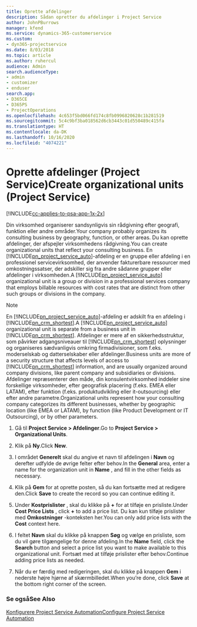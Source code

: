 ```yaml
---
title: Oprette afdelinger
description: Sådan opretter du afdelinger i Project Service
author: JohnPBurrows
manager: kfend
ms.service: dynamics-365-customerservice
ms.custom:
- dyn365-projectservice
ms.date: 8/03/2018
ms.topic: article
ms.author: ruhercul
audience: Admin
search.audienceType:
- admin
- customizer
- enduser
search.app:
- D365CE
- D365PS
- ProjectOperations
ms.openlocfilehash: 4c653f5bd066fd174c8fb0996820628c1b281519
ms.sourcegitcommit: 5c4c9bf3ba018562d6cb3443c01d550489c415fa
ms.translationtype: HT
ms.contentlocale: da-DK
ms.lasthandoff: 10/16/2020
ms.locfileid: "4074221"
---
```

# <a name="create-organizational-units-project-service"></a><span data-ttu-id="77308-103">Oprette afdelinger (Project Service)</span><span class="sxs-lookup"><span data-stu-id="77308-103">Create organizational units (Project Service)</span></span>

[!INCLUDE[cc-applies-to-psa-app-1x-2x](../includes/cc-applies-to-psa-app-1x-2x.md)]

<span data-ttu-id="77308-104">Din virksomhed organiserer sandsynligvis sin rådgivning efter geografi, funktion eller andre områder.</span><span class="sxs-lookup"><span data-stu-id="77308-104">Your company probably organizes its consulting business by geography, function, or other areas.</span></span> <span data-ttu-id="77308-105">Du kan oprette afdelinger, der afspejler virksomhedens rådgivning.</span><span class="sxs-lookup"><span data-stu-id="77308-105">You can create organizational units that reflect your consulting business.</span></span> <span data-ttu-id="77308-106">En [!INCLUDE[pn_project_service_auto](../includes/pn-project-service-auto.md)]-afdeling er en gruppe eller afdeling i en professionel servicevirksomhed, der anvender fakturerbare ressourcer med omkostningssatser, der adskiller sig fra andre sådanne grupper eller afdelinger i virksomheden.</span><span class="sxs-lookup"><span data-stu-id="77308-106">A [!INCLUDE[pn_project_service_auto](../includes/pn-project-service-auto.md)] organizational unit is a group or division in a professional services company that employs billable resources with cost rates that are distinct from other such groups or divisions in the company.</span></span>  
  
> [!NOTE]
>  <span data-ttu-id="77308-107">En [!INCLUDE[pn_project_service_auto](../includes/pn-project-service-auto.md)]-afdeling er adskilt fra en afdeling i [!INCLUDE[pn_crm_shortest](../includes/pn-crm-shortest.md)].</span><span class="sxs-lookup"><span data-stu-id="77308-107">A [!INCLUDE[pn_project_service_auto](../includes/pn-project-service-auto.md)] organizational unit is separate from a business unit in [!INCLUDE[pn_crm_shortest](../includes/pn-crm-shortest.md)].</span></span> <span data-ttu-id="77308-108">Afdelinger er mere af en sikkerhedsstruktur, som påvirker adgangsniveauer til [!INCLUDE[pn_crm_shortest](../includes/pn-crm-shortest.md)] oplysninger og organiseres sædvanligvis omkring firmadivisioner, som f.eks. moderselskab og datterselskaber eller afdelinger.</span><span class="sxs-lookup"><span data-stu-id="77308-108">Business units are more of a security structure that affects levels of access to [!INCLUDE[pn_crm_shortest](../includes/pn-crm-shortest.md)] information, and are usually organized around company divisions, like parent company and subsidiaries or divisions.</span></span> <span data-ttu-id="77308-109">Afdelinger repræsenterer den måde, din konsulentvirksomhed inddeler sine forskellige virksomheder, efter geografisk placering (f.eks. EMEA eller LATAM), efter funktion (f.eks. produktudvikling eller it-outsourcing) eller efter andre parametre.</span><span class="sxs-lookup"><span data-stu-id="77308-109">Organizational units represent how your consulting company categorizes its different businesses, whether by geographic location (like EMEA or LATAM), by function (like Product Development or IT Outsourcing), or by other parameters.</span></span>  
  
1.  <span data-ttu-id="77308-110">Gå til **Project Service > Afdelinger**.</span><span class="sxs-lookup"><span data-stu-id="77308-110">Go to **Project Service > Organizational Units**.</span></span>  
  
2.  <span data-ttu-id="77308-111">Klik på **Ny**.</span><span class="sxs-lookup"><span data-stu-id="77308-111">Click **New**.</span></span>  
  
3.  <span data-ttu-id="77308-112">I området **Generelt** skal du angive et navn til afdelingen i **Navn** og derefter udfylde de øvrige felter efter behov.</span><span class="sxs-lookup"><span data-stu-id="77308-112">In the **General** area, enter a name for the organization unit in **Name** , and fill in the other fields as necessary.</span></span>  
  
4.  <span data-ttu-id="77308-113">Klik på **Gem** for at oprette posten, så du kan fortsætte med at redigere den.</span><span class="sxs-lookup"><span data-stu-id="77308-113">Click **Save** to create the record so you can continue editing it.</span></span>  
  
5.  <span data-ttu-id="77308-114">Under **Kostprislister** , skal du klikke på **+** for at tilføje en prisliste.</span><span class="sxs-lookup"><span data-stu-id="77308-114">Under **Cost Price Lists** , click **+** to add a price list.</span></span> <span data-ttu-id="77308-115">Du kan kun tilføje prislister med **Omkostninger** -konteksten her.</span><span class="sxs-lookup"><span data-stu-id="77308-115">You can only add price lists with the **Cost** context here.</span></span>  
  
6.  <span data-ttu-id="77308-116">I feltet **Navn** skal du klikke på knappen **Søg** og vælge en prisliste, som du vil gøre tilgængelige for denne afdeling.</span><span class="sxs-lookup"><span data-stu-id="77308-116">In the **Name** field, click the **Search** button and select a price list you want to make available to this organizational unit.</span></span> <span data-ttu-id="77308-117">Fortsæt med at tilføje prislister efter behov.</span><span class="sxs-lookup"><span data-stu-id="77308-117">Continue adding price lists as needed.</span></span>  
  
7.  <span data-ttu-id="77308-118">Når du er færdig med redigeringen, skal du klikke på knappen **Gem** i nederste højre hjørne af skærmbilledet.</span><span class="sxs-lookup"><span data-stu-id="77308-118">When you’re done, click **Save** at the bottom right corner of the screen.</span></span>  
  
### <a name="see-also"></a><span data-ttu-id="77308-119">Se også</span><span class="sxs-lookup"><span data-stu-id="77308-119">See Also</span></span>  
 [<span data-ttu-id="77308-120">Konfigurere Project Service Automation</span><span class="sxs-lookup"><span data-stu-id="77308-120">Configure Project Service Automation</span></span>](../psa/configure.md)
